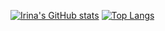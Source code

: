 [![Irina's GitHub stats](https://github-readme-stats.vercel.app/api?username=iridescenz)](https://github.com/anuraghazra/github-readme-stats)
[![Top Langs](https://github-readme-stats.vercel.app/api/top-langs/?username=iridescenz)](https://github.com/anuraghazra/github-readme-stats)



